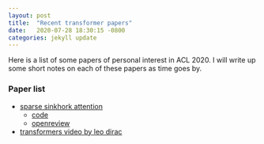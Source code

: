 ```yaml
---
layout: post
title:  "Recent transformer papers"
date:   2020-07-28 18:30:15 -0800
categories: jekyll update
---
```


Here is a list of some papers of personal interest in ACL 2020. I will write up some
short notes on each of these papers as time goes by.

### Paper list

* [sparse sinkhork attention](https://arxiv.org/pdf/2002.11296.pdf)
  * [code](https://github.com/lucidrains/sinkhorn-transformer)
  * [openreview](https://openreview.net/forum?id=Hye87grYDH)
* [transformers video by leo dirac](https://www.youtube.com/watch?v=S27pHKBEp30&feature=emb_logo)
